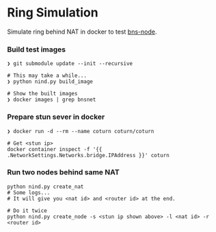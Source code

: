 # Ring Simulation
Simulate ring behind NAT in docker to test [bns-node](https://github.com/BNSnet/bns-node).

### Build test images
```shell
❯ git submodule update --init --recursive

# This may take a while...
❯ python nind.py build_image

# Show the built images
❯ docker images | grep bnsnet
```

### Prepare stun sever in docker
```shell
❯ docker run -d --rm --name coturn coturn/coturn

# Get <stun ip>
docker container inspect -f '{{ .NetworkSettings.Networks.bridge.IPAddress }}' coturn
```

### Run two nodes behind same NAT
```shell
python nind.py create_nat
# Some logs...
# It will give you <nat id> and <router id> at the end.

# Do it twice
python nind.py create_node -s <stun ip shown above> -l <nat id> -r <router id>
```

